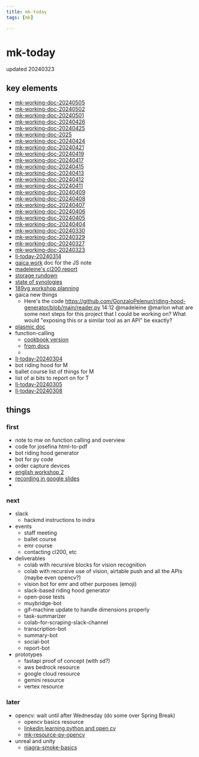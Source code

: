 ```yaml
---
title: mk-today
tags: [mk]

---
```


# mk-today

updated 20240323

## key elements

- [mk-working-doc-20240505](/rMXKPFsuQyalJADA0v60jg)
- [mk-working-doc-20240502](/rnTl0LYSTSeWQuNJnedUnQ)
- [mk-working-doc-20240501](/o4rXUJDYSMePJI3dqvtaEA)
- [mk-working-doc-20240426](/qi3Ms5GWQyCg_2jvdg6-Jg)
- [mk-working-doc-20240425](/rsIHqsI0RACU8Kh4aHw7sQ)
- [mk-working-doc-2025](/OBUn0LkFRJaP278H9NtDGg)
- [mk-working-doc-20240424](/FM2VKS4sTXWFFxAnAeSUPQ)
- [mk-working-doc-20240421](/EuIt0JEVRsKZcfMV9mxcGQ)
- [mk-working-doc-20240419](/HN2hBf_4QiWhXZb-ixYKFw)
- [mk-working-doc-20240417](/1TRAJak0QzyvhrAxcLRngg)
- [mk-working-doc-20240415](/zjq9QJf_ScCEltJmeL5NbQ)
- [mk-working-doc-20240413](/S5aHAlAMT7W7ZwbeZt_iJQ)
- [mk-working-doc-20240412](/L7LAQLvtSIW1zFCcq6S84w)
- [mk-working-doc-20240411](/khqZU9lZR_mzI-dQEAldFw)
- [mk-working-doc-20240409](/ntV2qCAdS9K9qI1d1heVQw)
- [mk-working-doc-20240408](/0JyYNBv8RZiNV1Qnf7LAFA)
- [mk-working-doc-20240407](/M6aFAJJ6Q-uMhAwQ2vYUYA)
- [mk-working-doc-20240406](/oZ5tiKwSTfOFXZYrfq_wFA)
- [mk-working-doc-20240405](/NCtJIgUTQiWcPHsOMtMDYQ)
- [mk-working-doc-20240404](/silnPb73QUqPbashWjTN5Q)
- [mk-working-doc-20240330](/w_rGqCREQIW6w1dZbRFVJQ)
- [mk-working-doc-20240329](/JkNW1uQeT267CKyOkVAzxQ)
- [mk-working-doc-20240327](/VayE15C4ROWjB-T-DOtPOg)
- [mk-working-doc-20240323](/iLVQOU2OSB6dLnHH75180w)
- [ll-today-20240314](/8nK6hl4tTP6pZM0quUH86Q)
- [gaica work](https://docs.google.com/document/d/1MiT3mj6LktHvLy1QP06Dj-7RNe66Ry13gDKE1Ya9gFM/edit#heading=h.28yagzx82hjb) doc for the JS note
- [madeleine's cl200 report](https://hackmd.io/twOh6VgqSnyaAy8BbYrVLg?both)
- [storage rundown](https://hackmd.io/Z8NPNU7oSEiydX8gFs4pww?view)
- [state of synologies](https://hackmd.io/HjAYImHtR3KjcoyxXZG-IQ)
- [189vg workshop planning](https://hackmd.io/@ll-23-24/H1rPjKK9a/%2FH_x6fb14RlW8X3jPW0hZxQ)
- gaica new things
    - Here's the code https://github.com/GonzaloPelenur/riding-hood-generator/blob/main/reader.py
14:12
@madeleine
@marlon
 what are some next steps for this project that I could be working on? What would "exposing this or a similar tool as an API" be exactly?
- [plasmic doc](https://docs.plasmic.app/learn/comparisons/)
- function-calling
    - [cookbook version](https://cookbook.openai.com/examples/how_to_call_functions_with_chat_models)
    - [from docs](https://platform.openai.com/docs/guides/function-calling)
    - 
- [ll-today-20240304](/dzVZ87DnQq-7eL0Rf0UsPQ)
- bot riding hood for M
- ballet course list of things for M
- list of ai bits to report on for T
- [ll-today-20240305](/TMl4_e9ERcWs6QfBLCqpNA)
- [ll-today-20240308](/D9LuybDfS6mosgjemL-zoA)

## things

### first
- note to mw on function calling and overview
- code for josefina html-to-pdf
- bot riding hood generator
- bot for py code
- order capture devices
- [english workshop 2](https://hackmd.io/@ll-23-24/H1rPjKK9a/%2FH_x6fb14RlW8X3jPW0hZxQ)
- [recording in google slides](https://support.google.com/docs/answer/14221290?hl=en)
- 


### next
- slack
    - hackmd instructions to indra
- events
    - staff meeting
    - ballet course
    - emr course
    - contacting cl200, etc
- deliverables
    - colab with recursive blocks for vision recognition
    - colab with recursive use of vision, airtable push and all the APIs (maybe even opencv?)
    - vision bot for emr and other purposes (emoji)
    - slack-based riding hood generator
    - open-pose tests
    - muybridge-bot
    - gif-machine update to handle dimensions properly
    - task-summarizer
    - colab-for-scraping-slack-channel
    - transcription-bot
    - summary-bot
    - social-bot
    - report-bot
- prototypes
    - fastapi proof of concept (with sd?)
    - aws bedrock resource
    - google cloud resource
    - gemini resource
    - vertex resource


### later

- opencv: wait until after Wednesday (do some over Spring Break)
    - opencv basics resource
    - [linkedin learning python and open cv](https://www.linkedin.com/learning/opencv-for-python-developers-17583985/install-on-windows?autoSkip=true&resume=false&u=2194065)
    - [mk-resource-py-opencv](/M95IYbziTmGfnOGBHqYfRw)
- unreal and unity
    - [niagra-smoke-basics](https://www.youtube.com/watch?v=A8-hGmgSXwI)
